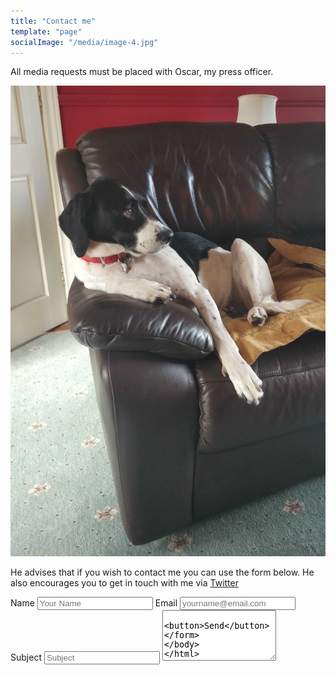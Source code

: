 ```yaml
---
title: "Contact me"
template: "page"
socialImage: "/media/image-4.jpg"
---
```


All media requests must be placed with Oscar, my press officer.

![Oscar likes to watch TV in his spare time when he's not handling media requests.](/media/oscar1.jpg)

He advises that if you wish to contact me you can use the form below. He also encourages you to get in touch with me via <a href="https://twitter.com/ShaneCarroll84">Twitter</a>

<form action="https://getform.io/f/805e51b1-9024-4c38-839f-b87f151cf3c1" method="POST">
  <label>
    Name
    <input type="text" placeholder="Your Name" name="name" id="name" />
  </label>
  <label>
    Email
    <input type="email" placeholder="yourname@email.com" name="email" id="email" />
  </label>
  <label>
    Subject
    <input type="text" placeholder="Subject" name="subject" id="subject" />
  </label>
  <textarea name="message" rows="5"/>
  <button>Send</button>
</form>